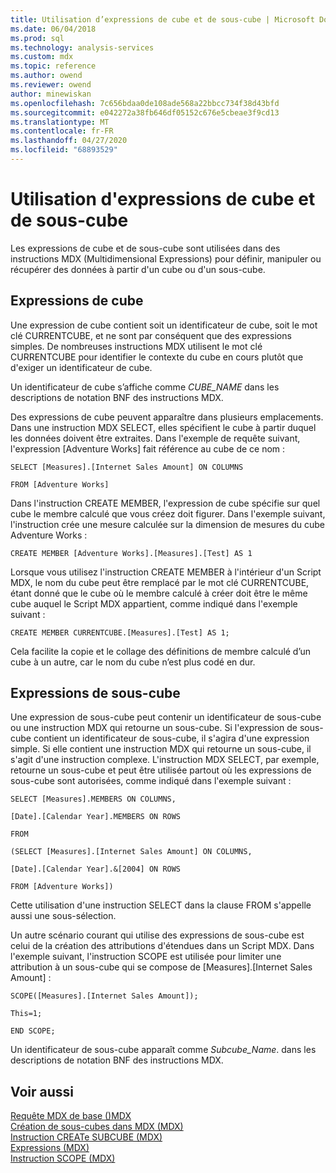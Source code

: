 ```yaml
---
title: Utilisation d’expressions de cube et de sous-cube | Microsoft Docs
ms.date: 06/04/2018
ms.prod: sql
ms.technology: analysis-services
ms.custom: mdx
ms.topic: reference
ms.author: owend
ms.reviewer: owend
author: minewiskan
ms.openlocfilehash: 7c656bdaa0de108ade568a22bbcc734f38d43bfd
ms.sourcegitcommit: e042272a38fb646df05152c676e5cbeae3f9cd13
ms.translationtype: MT
ms.contentlocale: fr-FR
ms.lasthandoff: 04/27/2020
ms.locfileid: "68893529"
---
```

# <a name="using-cube-and-subcube-expressions"></a>Utilisation d'expressions de cube et de sous-cube


  Les expressions de cube et de sous-cube sont utilisées dans des instructions MDX (Multidimensional Expressions) pour définir, manipuler ou récupérer des données à partir d'un cube ou d'un sous-cube.  
  
## <a name="cube-expressions"></a>Expressions de cube  
 Une expression de cube contient soit un identificateur de cube, soit le mot clé CURRENTCUBE, et ne sont par conséquent que des expressions simples. De nombreuses instructions MDX utilisent le mot clé CURRENTCUBE pour identifier le contexte du cube en cours plutôt que d'exiger un identificateur de cube.  
  
 Un identificateur de cube s’affiche comme *CUBE_NAME* dans les descriptions de notation BNF des instructions MDX.  
  
 Des expressions de cube peuvent apparaître dans plusieurs emplacements. Dans une instruction MDX SELECT, elles spécifient le cube à partir duquel les données doivent être extraites. Dans l'exemple de requête suivant, l'expression [Adventure Works] fait référence au cube de ce nom :  
  
 `SELECT [Measures].[Internet Sales Amount] ON COLUMNS`  
  
 `FROM [Adventure Works]`  
  
 Dans l'instruction CREATE MEMBER, l'expression de cube spécifie sur quel cube le membre calculé que vous créez doit figurer. Dans l'exemple suivant, l'instruction crée une mesure calculée sur la dimension de mesures du cube Adventure Works :  
  
 `CREATE MEMBER [Adventure Works].[Measures].[Test] AS 1`  
  
 Lorsque vous utilisez l'instruction CREATE MEMBER à l'intérieur d'un Script MDX, le nom du cube peut être remplacé par le mot clé CURRENTCUBE, étant donné que le cube où le membre calculé à créer doit être le même cube auquel le Script MDX appartient, comme indiqué dans l'exemple suivant :  
  
 `CREATE MEMBER CURRENTCUBE.[Measures].[Test] AS 1;`  
  
 Cela facilite la copie et le collage des définitions de membre calculé d’un cube à un autre, car le nom du cube n’est plus codé en dur.  
  
## <a name="subcube-expressions"></a>Expressions de sous-cube  
 Une expression de sous-cube peut contenir un identificateur de sous-cube ou une instruction MDX qui retourne un sous-cube. Si l'expression de sous-cube contient un identificateur de sous-cube, il s'agira d'une expression simple. Si elle contient une instruction MDX qui retourne un sous-cube, il s'agit d'une instruction complexe. L'instruction MDX SELECT, par exemple, retourne un sous-cube et peut être utilisée partout où les expressions de sous-cube sont autorisées, comme indiqué dans l'exemple suivant :  
  
 `SELECT [Measures].MEMBERS ON COLUMNS,`  
  
 `[Date].[Calendar Year].MEMBERS ON ROWS`  
  
 `FROM`  
  
 `(SELECT [Measures].[Internet Sales Amount] ON COLUMNS,`  
  
 `[Date].[Calendar Year].&[2004] ON ROWS`  
  
 `FROM [Adventure Works])`  
  
 Cette utilisation d'une instruction SELECT dans la clause FROM s'appelle aussi une sous-sélection.  
  
 Un autre scénario courant qui utilise des expressions de sous-cube est celui de la création des attributions d'étendues dans un Script MDX. Dans l'exemple suivant, l'instruction SCOPE est utilisée pour limiter une attribution à un sous-cube qui se compose de [Measures].[Internet Sales Amount] :  
  
 `SCOPE([Measures].[Internet Sales Amount]);`  
  
 `This=1;`  
  
 `END SCOPE;`  
  
 Un identificateur de sous-cube apparaît comme *Subcube_Name*. dans les descriptions de notation BNF des instructions MDX.  
  
## <a name="see-also"></a>Voir aussi  
 [Requête MDX de base &#40;&#41;MDX](https://docs.microsoft.com/analysis-services/multidimensional-models/mdx/mdx-query-the-basic-query)   
 [Création de sous-cubes dans MDX &#40;MDX&#41;](https://docs.microsoft.com/analysis-services/multidimensional-models/mdx/building-subcubes-in-mdx-mdx)   
 [Instruction CREATe SUBCUBE &#40;MDX&#41;](../mdx/mdx-data-definition-create-subcube.md)   
 [Expressions &#40;MDX&#41;](../mdx/expressions-mdx.md)   
 [Instruction SCOPE &#40;MDX&#41;](../mdx/mdx-scripting-scope.md)  
  
  
